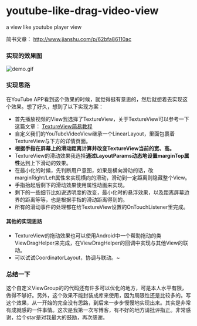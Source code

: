 # youtube-like-drag-video-view
a view like youtube player view  


简书文章：
http://www.jianshu.com/p/62bfa86110ac

### 实现的效果图

![demo.gif](http://ac-whikwudz.clouddn.com/c72bee2243c046b52745.gif)

### 实现思路
在YouTube APP看到这个效果的时候，就觉得挺有意思的，然后就想着去实现这个效果。想了好久，想到了以下实现方案：
* 首先播放视频的View我选择了TextureView，关于TextureView可以参考一下这篇文章： [TextureView简易教程](http://www.jcodecraeer.com/a/anzhuokaifa/androidkaifa/2014/1213/2153.html)
* 自定义我们的YouTubeVideoView继承一个LinearLayout，里面包裹着TextureView与下方的详情页面。
* **根据手指在屏幕上的滑动距离计算并改变TextureView当前的宽、高。**
* TextureView的滑动效果我选择**通过LayoutParams动态地设置marginTop属性**达到上下滑动的效果。
* 在最小化的时候，先判断用户意图，如果是横向滑动的话，改marginRight/Left属性来实现横向的滑动，滑动到一定距离则隐藏整个View。
* 手指抬起后剩下的滑动效果使用属性动画来实现。
* 剩下的一些细节比如说透明度的改变，最小化时的悬浮效果，以及距离屏幕边界的距离等等，也是根据手指的滑动距离得到的。
* 所有的滑动事件的处理都在给TextureView设置的OnTouchListener里完成。

#### 其他的实现思路
* TextureView的拖动效果也可以使用Android中一个帮助拖动的类ViewDragHelper来完成，在ViewDragHelper的回调中实现与其他View的联动。
* 可以试试CoordinatorLayout，协调与联动。~

### 总结一下

这个自定义ViewGroup的的代码还有许多可以优化的地方，可是本人水平有限，做得不够好。另外，这个效果不能封装成库来使用，因为局限性还是比较多的。写这个效果，从一开始的完全没有思路，到后来一步步慢慢地实现出来。其实是非常有成就感的一件事情。这次是我第一次写博客，有不好的地方请批评指正。非常感谢，给个star是对我最大的鼓励，再次感谢。
